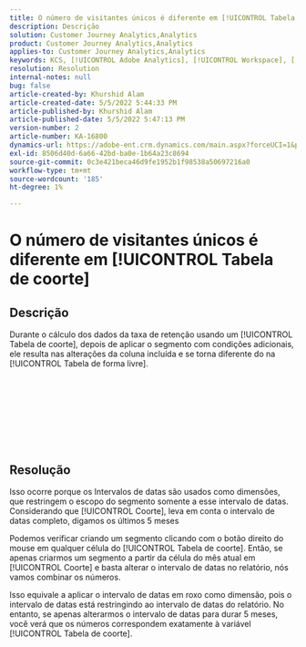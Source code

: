 ```yaml
---
title: O número de visitantes únicos é diferente em [!UICONTROL Tabela de coorte]
description: Descrição
solution: Customer Journey Analytics,Analytics
product: Customer Journey Analytics,Analytics
applies-to: Customer Journey Analytics,Analytics
keywords: KCS, [!UICONTROL Adobe Analytics], [!UICONTROL Workspace], [!UICONTROL Coorte]
resolution: Resolution
internal-notes: null
bug: false
article-created-by: Khurshid Alam
article-created-date: 5/5/2022 5:44:33 PM
article-published-by: Khurshid Alam
article-published-date: 5/5/2022 5:47:13 PM
version-number: 2
article-number: KA-16800
dynamics-url: https://adobe-ent.crm.dynamics.com/main.aspx?forceUCI=1&pagetype=entityrecord&etn=knowledgearticle&id=7dc72e01-9bcc-ec11-a7b5-6045bd00dbbc
exl-id: 8506d40d-6a66-42bd-ba0e-1b64a23c8694
source-git-commit: 0c3e421beca46d9fe1952b1f98538a50697216a0
workflow-type: tm+mt
source-wordcount: '185'
ht-degree: 1%

---
```


# O número de visitantes únicos é diferente em [!UICONTROL Tabela de coorte]

## Descrição


Durante o cálculo dos dados da taxa de retenção usando um [!UICONTROL Tabela de coorte], depois de aplicar o segmento com condições adicionais, ele resulta nas alterações da coluna incluída e se torna diferente do na [!UICONTROL Tabela de forma livre].
<br><br><br><br> <br><br> <br><br><br>

## Resolução


Isso ocorre porque os Intervalos de datas são usados como dimensões, que restringem o escopo do segmento somente a esse intervalo de datas. Considerando que [!UICONTROL Coorte], leva em conta o intervalo de datas completo, digamos os últimos 5 meses

Podemos verificar criando um segmento clicando com o botão direito do mouse em qualquer célula do [!UICONTROL Tabela de coorte]. Então, se apenas criarmos um segmento a partir da célula do mês atual em [!UICONTROL Coorte] e basta alterar o intervalo de datas no relatório, nós vamos combinar os números.

Isso equivale a aplicar o intervalo de datas em roxo como dimensão, pois o intervalo de datas está restringindo ao intervalo de datas do relatório. No entanto, se apenas alterarmos o intervalo de datas para durar 5 meses, você verá que os números correspondem exatamente à variável [!UICONTROL Tabela de coorte].
